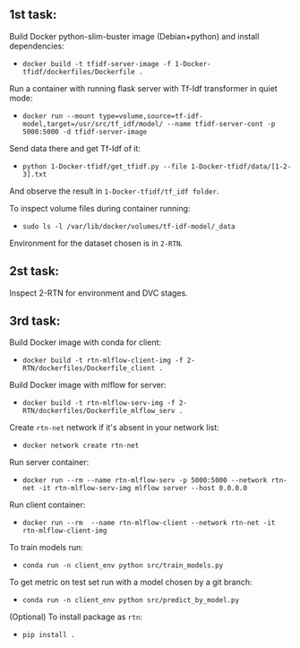 ## 1st task:

Build Docker python-slim-buster image (Debian+python) and install dependencies:
* `docker build -t tfidf-server-image -f 1-Docker-tfidf/dockerfiles/Dockerfile .`

Run a container with running flask server with Tf-Idf transformer in quiet mode:
* `docker run --mount type=volume,source=tf-idf-model,target=/usr/src/tf_idf/model/ --name tfidf-server-cont -p 5000:5000 -d tfidf-server-image`

Send data there and get Tf-Idf of it:
* `python 1-Docker-tfidf/get_tfidf.py --file 1-Docker-tfidf/data/[1-2-3].txt`

And observe the result in `1-Docker-tfidf/tf_idf folder`. 

To inspect volume files during container running:
* `sudo ls -l /var/lib/docker/volumes/tf-idf-model/_data`

Environment for the dataset chosen is in `2-RTN`.

## 2st task:
Inspect 2-RTN for environment and DVC stages. 


## 3rd task:

Build Docker image with conda for client:
* `docker build -t rtn-mlflow-client-img -f 2-RTN/dockerfiles/Dockerfile_client .`

Build Docker image with mlflow for server:
* `docker build -t rtn-mlflow-serv-img -f 2-RTN/dockerfiles/Dockerfile_mlflow_serv .`

Create `rtn-net` network if it's absent in your network list:
* `docker network create rtn-net`

Run server container:
* `docker run --rm --name rtn-mlflow-serv -p 5000:5000 --network rtn-net -it rtn-mlflow-serv-img mlflow server --host 0.0.0.0`

Run client container:
* `docker run --rm  --name rtn-mlflow-client --network rtn-net -it rtn-mlflow-client-img`

To train models run:
* `conda run -n client_env python src/train_models.py`

To get metric on test set run with a model chosen by a git branch:
* `conda run -n client_env python src/predict_by_model.py`

(Optional) To install package as `rtn`:
* `pip install .`